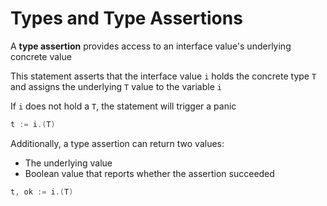 # Types and Type Assertions

A **type assertion** provides access to an interface value's underlying
concrete value

This statement asserts that the interface value `i` holds the concrete type
`T` and assigns the underlying `T` value to the variable `i`

If `i` does not hold a `T`, the statement will trigger a panic

```go
t := i.(T)
```

Additionally, a type assertion can return two values:

* The underlying value
* Boolean value that reports whether the assertion succeeded

```go
t, ok := i.(T)
```

